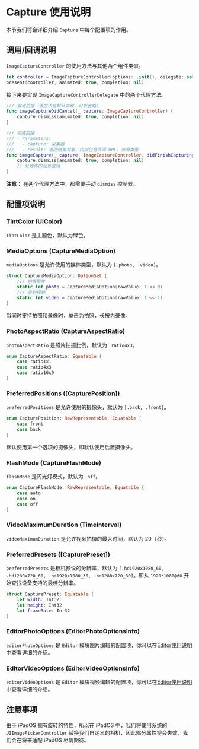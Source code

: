 # Capture 使用说明

本节我们将会详细介绍 `Capture` 中每个配置项的作用。



## 调用/回调说明

`ImageCaptureController` 的使用方法与其他两个组件类似。

```swift
let controller = ImageCaptureController(options: .init(), delegate: self)
present(controller, animated: true, completion: nil)
```

接下来要实现 `ImageCaptureControllerDelegate` 中的两个代理方法。

```swift
/// 取消拍摄（该方法有默认实现，可以省略）
func imageCaptureDidCancel(_ capture: ImageCaptureController) {
    capture.dismiss(animated: true, completion: nil)
}

/// 完成拍摄
/// - Parameters:
///   - capture: 采集器
///   - result: 返回结果对象，内部包含资源 URL、资源类型
func imageCapture(_ capture: ImageCaptureController, didFinishCapturing result: CaptureResult) {
    capture.dismiss(animated: true, completion: nil)
    // 处理你的业务逻辑
}
```

**注意：** 在两个代理方法中，都需要手动 `dismiss` 控制器。



## 配置项说明

### TintColor (UIColor)

`tintColor` 是主题色，默认为绿色。



### MediaOptions (CaptureMediaOption)

`mediaOptions` 是允许使用的媒体类型，默认为 `[.photo, .video]`。

```swift
struct CaptureMediaOption: OptionSet {
    /// 拍摄照片
    static let photo = CaptureMediaOption(rawValue: 1 << 0)
    /// 录制视频
    static let video = CaptureMediaOption(rawValue: 1 << 1)
}
```

当同时支持拍照和录像时，单击为拍照，长按为录像。



### PhotoAspectRatio (CaptureAspectRatio)

`photoAspectRatio` 是照片拍摄比例，默认为 `.ratio4x3`。

```swift
enum CaptureAspectRatio: Equatable {   
    case ratio1x1
    case ratio4x3
    case ratio16x9
}
```



### PreferredPositions ([CapturePosition])

`preferredPositions` 是允许使用的摄像头，默认为 `[.back, .front]`。

```swift
enum CapturePosition: RawRepresentable, Equatable {    
    case front
    case back
}
```

默认使用第一个选项的摄像头，即默认使用后置摄像头。



### FlashMode (CaptureFlashMode)

`flashMode` 是闪光灯模式，默认为 `.off`。

```swift
enum CaptureFlashMode: RawRepresentable, Equatable {    
    case auto
    case on
    case off
}
```



### VideoMaximumDuration (TimeInterval)

`videoMaximumDuration` 是允许视频拍摄的最大时间，默认为 20（秒）。



### PreferredPresets ([CapturePreset])

`preferredPresets` 是相机预设的分辨率，默认为 `[.hd1920x1080_60, .hd1280x720_60, .hd1920x1080_30, .hd1280x720_30]`。即从 `1920*1080@60` 开始查找设备支持的最佳分辨率。

```swift
struct CapturePreset: Equatable {
    let width: Int32
    let height: Int32
    let frameRate: Int32
}
```



### EditorPhotoOptions (EditorPhotoOptionsInfo)

`editorPhotoOptions` 是 `Editor` 模块图片编辑的配置项，你可以在[Editor使用说明](https://github.com/AnyImageKit/AnyImageKit/wiki/Editor%E4%BD%BF%E7%94%A8%E8%AF%B4%E6%98%8E)中查看详细的介绍。



### EditorVideoOptions (EditorVideoOptionsInfo)

`editorVideoOptions` 是 `Editor` 模块视频编辑的配置项，你可以在[Editor使用说明](https://github.com/AnyImageKit/AnyImageKit/wiki/Editor%E4%BD%BF%E7%94%A8%E8%AF%B4%E6%98%8E)中查看详细的介绍。



## 注意事项

由于 iPadOS 拥有旋转的特性，所以在 iPadOS 中，我们将使用系统的 `UIImagePickerController` 替换我们自定义的相机，因此部分属性将会失效，我们会在将来适配 iPadOS 尽情期待。
